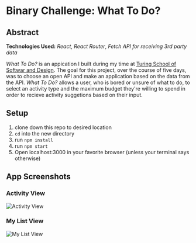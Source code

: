 # Binary Challenge: What To Do?

## Abstract

**Technologies Used:**
*React*, *React Router*, *Fetch API for receiving 3rd party data*

*What To Do?* is an appication I built during my time at [Turing School of Softwar and Design](http://turing.io). The goal for this project, over the course of five days, was to choose an open API and make an application based on the data from the API. *What To Do?* allows a user, who is bored or unsure of what to do, to select an activity type and the maximum budget they're willing to spend in order to recieve activity suggetions based on their input.

## Setup
1. clone down this repo to desired location
2. `cd` into the new directory
3. run `npm install`
4. run `npm start`
5. Open localhost:3000 in your favorite browser (unless your terminal says otherwise)

## App Screenshots
### Activity View
![Activity View](https://i.postimg.cc/DZgJdn8d/Screen-Shot-2020-06-09-at-9-06-11-PM.png)

### My List View
![My List View](https://i.postimg.cc/j2SWMmfV/Screen-Shot-2020-06-09-at-9-06-58-PM.png)
